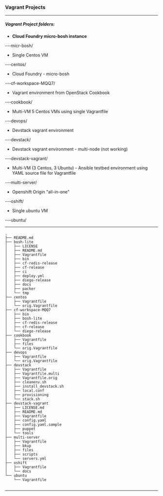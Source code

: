 ### Vagrant Projects

---
##### Vagrant Project folders:

* __Cloud Foundry micro-bosh instance__
<!-- -->
---micr-bosh/ 

* Single Centos VM
<!-- -->
---centos/ 

* Cloud Foundry - micro-bosh
<!-- -->
---cf-workspace-MQQ7/

* Vagrant environment from OpenStack Cookbook
<!-- -->
---cookbook/

* Multi-VM 5 Centos VMs using single Vagrantfile
<!-- -->
---devops/

* Devstack vagrant environment
<!-- -->
---devstack/

* Devstack vagrant environment - multi-node (not working)
<!-- -->
---devstack-vagrant/

* Multi-VM (3 Centos, 3 Ubuntu) - Ansible testbed environment using YAML source file for Vagrantfile
<!-- -->
---multi-server/

* Openshift Origin "all-in-one"
<!-- -->
---oshift/

* Single ubuntu VM
<!-- -->
---ubuntu/


---
```
.
├── README.md
├── bosh-lite
│   ├── LICENSE
│   ├── README.md
│   ├── Vagrantfile
│   ├── bin
│   ├── cf-redis-release
│   ├── cf-release
│   ├── ci
│   ├── deploy.yml
│   ├── diego-release
│   ├── docs
│   ├── packer
│   └── tmp
├── centos
│   ├── Vagrantfile
│   └── orig.Vagrantfile
├── cf-workspace-MQQ7
│   ├── bin
│   ├── bosh-lite
│   ├── cf-redis-release
│   ├── cf-release
│   └── diego-release
├── cookbook
│   ├── Vagrantfile
│   ├── files
│   └── orig.Vagrantfile
├── devops
│   ├── Vagrantfile
│   └── orig.Vagrantfile
├── devstack
│   ├── Vagrantfile
│   ├── Vagrantfile.multi
│   ├── Vagrantfile.orig
│   ├── cleanenv.sh
│   ├── install_devstack.sh
│   ├── local.conf
│   ├── provisioning
│   └── stack.sh
├── devstack-vagrant
│   ├── LICENSE.md
│   ├── README.md
│   ├── Vagrantfile
│   ├── config.yaml
│   ├── config.yaml.sample
│   ├── puppet
│   └── tools
├── multi-server
│   ├── Vagrantfile
│   ├── bkup
│   ├── files
│   ├── scripts
│   └── servers.yml
├── oshift
│   ├── Vagrantfile
│   └── docs
└── ubuntu
    └── Vagrantfile


```
---

